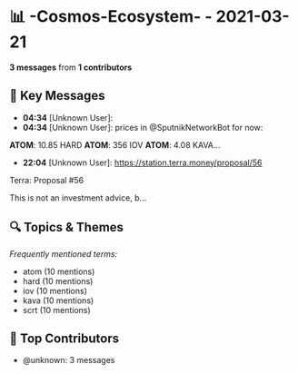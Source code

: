 # 📊 -Cosmos-Ecosystem- - 2021-03-21
**3 messages** from **1 contributors**

## 💬 Key Messages
- **04:34** [Unknown User]: 
- **04:34** [Unknown User]: prices in @SputnikNetworkBot for now:

**ATOM**: 10.85 HARD
**ATOM**: 356 IOV
**ATOM**: 4.08 KAVA...
- **22:04** [Unknown User]: https://station.terra.money/proposal/56

Terra: Proposal #56

This is not an investment advice, b...

## 🔍 Topics & Themes
*Frequently mentioned terms:*
- atom (10 mentions)
- hard (10 mentions)
- iov (10 mentions)
- kava (10 mentions)
- scrt (10 mentions)

## 👥 Top Contributors
- @unknown: 3 messages
